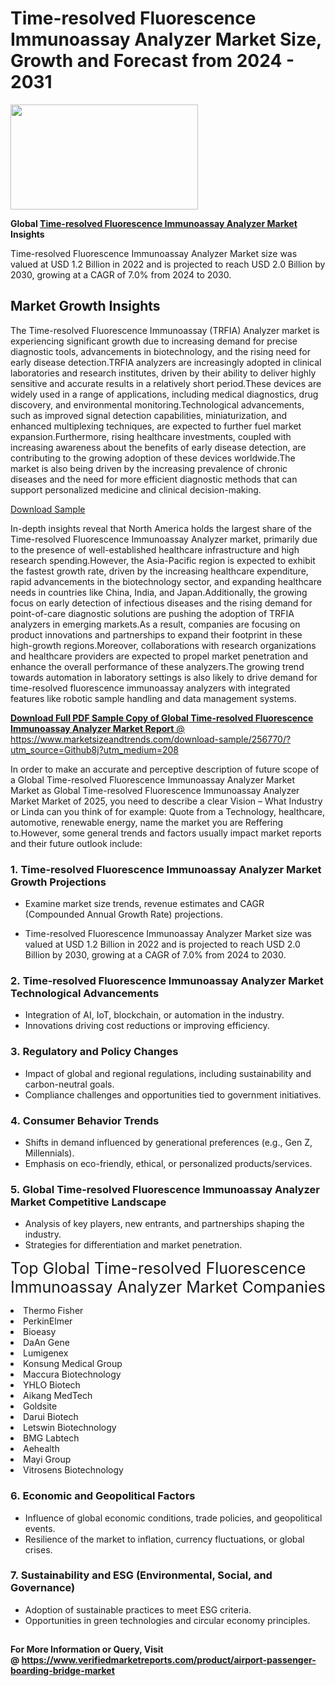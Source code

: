 <H1>Time-resolved Fluorescence Immunoassay Analyzer Market Size, Growth and Forecast from 2024 - 2031</H1><img class="aligncenter size-medium wp-image-584254" src="https://thirdeyenews.in/wp-content/uploads/2024/09/Global-Market-Research-300x168.jpeg" alt="" width="300" height="168" /><p><strong>Global&nbsp;<a href="https://www.marketsizeandtrends.com/download-sample/256770/?utm_source=Github8j?utm_medium=208">Time-resolved Fluorescence Immunoassay Analyzer Market</a> Insights</strong></p><p>Time-resolved Fluorescence Immunoassay Analyzer Market size was valued at USD 1.2 Billion in 2022 and is projected to reach USD 2.0 Billion by 2030, growing at a CAGR of 7.0% from 2024 to 2030.</p><p><h2>Market Growth Insights</h2> <p>The Time-resolved Fluorescence Immunoassay (TRFIA) Analyzer market is experiencing significant growth due to increasing demand for precise diagnostic tools, advancements in biotechnology, and the rising need for early disease detection.TRFIA analyzers are increasingly adopted in clinical laboratories and research institutes, driven by their ability to deliver highly sensitive and accurate results in a relatively short period.These devices are widely used in a range of applications, including medical diagnostics, drug discovery, and environmental monitoring.Technological advancements, such as improved signal detection capabilities, miniaturization, and enhanced multiplexing techniques, are expected to further fuel market expansion.Furthermore, rising healthcare investments, coupled with increasing awareness about the benefits of early disease detection, are contributing to the growing adoption of these devices worldwide.The market is also being driven by the increasing prevalence of chronic diseases and the need for more efficient diagnostic methods that can support personalized medicine and clinical decision-making.</p> <p><a href="#">Download Sample</a></p> <p>In-depth insights reveal that North America holds the largest share of the Time-resolved Fluorescence Immunoassay Analyzer market, primarily due to the presence of well-established healthcare infrastructure and high research spending.However, the Asia-Pacific region is expected to exhibit the fastest growth rate, driven by the increasing healthcare expenditure, rapid advancements in the biotechnology sector, and expanding healthcare needs in countries like China, India, and Japan.Additionally, the growing focus on early detection of infectious diseases and the rising demand for point-of-care diagnostic solutions are pushing the adoption of TRFIA analyzers in emerging markets.As a result, companies are focusing on product innovations and partnerships to expand their footprint in these high-growth regions.Moreover, collaborations with research organizations and healthcare providers are expected to propel market penetration and enhance the overall performance of these analyzers.The growing trend towards automation in laboratory settings is also likely to drive demand for time-resolved fluorescence immunoassay analyzers with integrated features like robotic sample handling and data management systems.</p> <p><a href="#"></p><p><span class=""><strong>Download Full PDF Sample Copy of Global Time-resolved Fluorescence Immunoassay Analyzer Market Report</strong> @ <a href="https://www.marketsizeandtrends.com/download-sample/256770/?utm_source=Github8j?utm_medium=208" target="_blank">https://www.marketsizeandtrends.com/download-sample/256770/?utm_source=Github8j?utm_medium=208</a></span></p><p>In order to make an accurate and perceptive description of future scope of a Global&nbsp;Time-resolved Fluorescence Immunoassay Analyzer Market Market as Global&nbsp;Time-resolved Fluorescence Immunoassay Analyzer Market Market of 2025, you need to describe a clear Vision &ndash; What Industry or Linda can you think of for example: Quote from a Technology, healthcare, automotive, renewable energy, name the market you are Reffering to.However, some general trends and factors usually impact market reports and their future outlook include:</p><h3>1.&nbsp;<strong>Time-resolved Fluorescence Immunoassay Analyzer Market Growth Projections</strong></h3><ul><li>Examine market size trends, revenue estimates and CAGR (Compounded Annual Growth Rate) projections.</li><li><p>Time-resolved Fluorescence Immunoassay Analyzer Market size was valued at USD 1.2 Billion in 2022 and is projected to reach USD 2.0 Billion by 2030, growing at a CAGR of 7.0% from 2024 to 2030.</p></li></ul><h3>2.&nbsp;<strong>Time-resolved Fluorescence Immunoassay Analyzer Market Technological Advancements</strong></h3><ul><li>Integration of AI, IoT, blockchain, or automation in the industry.</li><li>Innovations driving cost reductions or improving efficiency.</li></ul><h3>3.&nbsp;<strong>Regulatory and Policy Changes</strong></h3><ul><li>Impact of global and regional regulations, including sustainability and carbon-neutral goals.</li><li>Compliance challenges and opportunities tied to government initiatives.</li></ul><h3>4.&nbsp;<strong>Consumer Behavior Trends</strong></h3><ul><li>Shifts in demand influenced by generational preferences (e.g., Gen Z, Millennials).</li><li>Emphasis on eco-friendly, ethical, or personalized products/services.</li></ul><h3>5.&nbsp;<strong>Global Time-resolved Fluorescence Immunoassay Analyzer Market Competitive Landscape</strong></h3><ul><li>Analysis of key players, new entrants, and partnerships shaping the industry.</li><li>Strategies for differentiation and market penetration.</li></ul><p data-pm-slice="1 1 []"><span style="color: inherit; font-family: inherit; font-size: 25px;">Top Global Time-resolved Fluorescence Immunoassay Analyzer Market Companies</span></p><div class="" data-test-id=""><p><li>Thermo Fisher</li><li> PerkinElmer</li><li> Bioeasy</li><li> DaAn Gene</li><li> Lumigenex</li><li> Konsung Medical Group</li><li> Maccura Biotechnology</li><li> YHLO Biotech</li><li> Aikang MedTech</li><li> Goldsite</li><li> Darui Biotech</li><li> Letswin Biotechnology</li><li> BMG Labtech</li><li> Aehealth</li><li> Mayi Group</li><li> Vitrosens Biotechnology</li></p></div><h3>6.&nbsp;<strong>Economic and Geopolitical Factors</strong></h3><ul><li>Influence of global economic conditions, trade policies, and geopolitical events.</li><li>Resilience of the market to inflation, currency fluctuations, or global crises.</li></ul><h3>7.&nbsp;<strong>Sustainability and ESG (Environmental, Social, and Governance)</strong></h3><ul><li>Adoption of sustainable practices to meet ESG criteria.</li><li>Opportunities in green technologies and circular economy principles.</li></ul><h2><strong style="font-size: 14px;">For More Information or Query, Visit @&nbsp;</strong><a style="background-color: #ffffff; font-size: 14px;" href="https://www.marketsizeandtrends.com/report/time-resolved-fluorescence-immunoassay-analyzer-market/" target="_blank">https://www.verifiedmarketreports.com/product/airport-passenger-boarding-bridge-market</a></h2>
